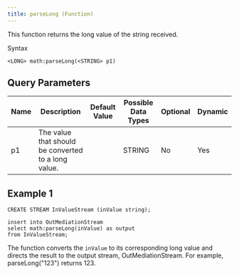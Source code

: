 ```yaml
---
title: parseLong (Function)
---
```


This function returns the long value of the string received.

Syntax

    <LONG> math:parseLong(<STRING> p1)

## Query Parameters

| Name | Description                                         | Default Value | Possible Data Types | Optional | Dynamic |
|------|-----------------------------------------------------|---------------|---------------------|----------|---------|
| p1   | The value that should be converted to a long value. |               | STRING              | No       | Yes     |

## Example 1

    CREATE STREAM InValueStream (inValue string);

    insert into OutMediationStream
    select math:parseLong(inValue) as output
    from InValueStream;

The function converts the `inValue` to its corresponding long value and directs the result to the output stream, OutMediationStream. For example, parseLong("123") returns 123.
